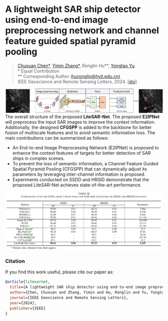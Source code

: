 # A lightweight SAR ship detector using end-to-end image preprocessing network and channel feature guided spatial pyramid pooling
> [Chuxuan Chen*](https://pearlxuan233.netlify.app/), [Yimin Zhang*](https://yiminzhang.netlify.app/), Ronglin Hu**, [Yongtao Yu](https://scholar.google.com/citations?hl=en&user=sY1AFdAAAAAJ).
> <br>
>     * Equal Contribution
><br>
>** Corresponding Author [(huronglin@hyit.edu.cn)](huronglin@hyit.edu.cn)
><br>
>IEEE Geoscience and Remote Sensing Letters, 2024. [[doi](https://ieeexplore.ieee.org/document/10415050/keywords#keywords)]

![graphical abstract](img/lite.png)
The overall structure of the proposed **LiteSAR-Net**. The proposed **E2IPNet** will preprocess the input SAR images to improve the context information. Additionally, the designed **CFGSPP** is added to the backbone for better fusion of multiscale features and to avoid semantic information loss. The main contributions can be summarized as follows:

- An End-to-end Image Preprocessing Network (E2IPNet) is proposed to enhance the context features of targets for better detection of SAR ships in complex scenes.
- To prevent the loss of semantic information, a Channel Feature Guided Spatial Pyramid Pooling (CFGSPP) that can dynamically adjust its parameters by leveraging inter-channel information is proposed.
- Experiments conducted on SSDD and HRSID demonstrate that the proposed LiteSAR-Net achieves state-of-the-art performance.

![results](img/result.png)

### Citation

If you find this work useful, please cite our paper as:

```bibtex
@article{litesarnet,
  title={A lightweight SAR ship detector using end-to-end image preprocessing network and channel feature guided spatial pyramid pooling},
  author={Chen, Chuxuan and Zhang, Yimin and Hu, Ronglin and Yu, Yongtao},
  journal={IEEE Geoscience and Remote Sensing Letters},
  year={2024},
  publisher={IEEE}
}
```
